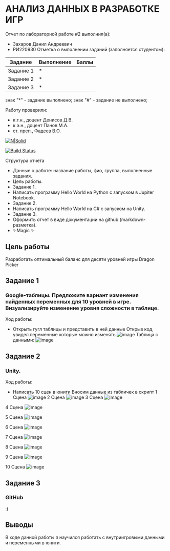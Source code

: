 # АНАЛИЗ ДАННЫХ В РАЗРАБОТКЕ ИГР
Отчет по лабораторной работе #2 выполнил(а):
- Захаров Данил Андреевич
- РИ220930
Отметка о выполнении заданий (заполняется студентом):

| Задание | Выполнение | Баллы |
| ------ | ------ | ------ |
| Задание 1 | * |            |
| Задание 2 | * |            |
| Задание 3 | * |            |  

знак "*" - задание выполнено; знак "#" - задание не выполнено;

Работу проверили:
- к.т.н., доцент Денисов Д.В.
- к.э.н., доцент Панов М.А.
- ст. преп., Фадеев В.О.

[![N|Solid](https://cldup.com/dTxpPi9lDf.thumb.png)](https://nodesource.com/products/nsolid)

[![Build Status](https://travis-ci.org/joemccann/dillinger.svg?branch=master)](https://travis-ci.org/joemccann/dillinger)

Структура отчета

- Данные о работе: название работы, фио, группа, выполненные задания.
- Цель работы.
- Задание 1.
- Написать программу Hello World на Python с запуском в Jupiter Notebook.
- Задание 2.
- Написать программу Hello World на C# с запуском на Unity. 
- Задание 3.
- Оформить отчет в виде документации на github (markdown-разметка).
- ✨Magic ✨

## Цель работы
Разработать оптимальный баланс для десяти уровней игры Dragon Picker


## Задание 1
### Google-таблицы. Предложите вариант изменения найденных переменных для 10 уровней в игре. Визуализируйте изменение уровня сложности в таблице.
Ход работы:
- Открыть гугл таблицы и представить в ней данные
Открыв код, увидел переменные которые можно изменять
![image](https://github.com/KamikotoRem/-DA-in-GameDev-lab3/assets/129965242/c814f8ec-fe26-4d67-bcca-288b26d2039c)
Таблица с данными:
![image](https://github.com/KamikotoRem/-DA-in-GameDev-lab3/assets/129965242/0093a4a8-27a9-47d8-af9d-64ff0bd08a51)





## Задание 2
### Unity. 
Ход работы:
- Написать 10 сцен в юнити
Вносим данные из табличек в скрипт
1 Сцена
![image](https://github.com/KamikotoRem/-DA-in-GameDev-lab3/assets/129965242/307a0f35-24d6-498e-b8a5-a7cb85e7d5cd)
2 Сцена
![image](https://github.com/KamikotoRem/-DA-in-GameDev-lab3/assets/129965242/6178feda-681a-4a24-83d6-f7023aef501c)
3 Сцена
![image](https://github.com/KamikotoRem/-DA-in-GameDev-lab3/assets/129965242/2d6efbbf-48b7-49f2-b6a5-f00ec9a56ff5)

4 Сцена
![image](https://github.com/KamikotoRem/-DA-in-GameDev-lab3/assets/129965242/5446e740-7fb6-46a0-aa85-339271b19cc3)

5 Сцена
![image](https://github.com/KamikotoRem/-DA-in-GameDev-lab3/assets/129965242/88a931be-e24f-4cb2-b123-e3cc9a2b2735)

6 Сцена
![image](https://github.com/KamikotoRem/-DA-in-GameDev-lab3/assets/129965242/0d66c93f-c828-4e3b-a8eb-70013a4e1dad)

7 Сцена
![image](https://github.com/KamikotoRem/-DA-in-GameDev-lab3/assets/129965242/01f04c45-c601-4c69-a9e2-ba10355c7c6b)

8 Сцена
![image](https://github.com/KamikotoRem/-DA-in-GameDev-lab3/assets/129965242/5c47d395-e3ec-4df1-8031-944e54428206)

9 Сцена
![image](https://github.com/KamikotoRem/-DA-in-GameDev-lab3/assets/129965242/6f51e1c4-418b-464e-ae7e-9e12af65a4f9)

10 Сцена
![image](https://github.com/KamikotoRem/-DA-in-GameDev-lab3/assets/129965242/0029e109-e65e-4d84-93a1-1b0ea6f0a0e1)


## Задание 3
### GitHub
:(






## Выводы

В ходе данной работы я научился работать с внутриигровыми данными и переменными в юнити.
